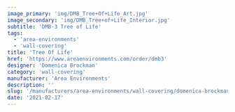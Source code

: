 ```yaml
---
image_primary: 'img/DMB_Tree+Of+Life_Art.jpg'
image_secondary: 'img/DMB_Tree+of+Life_Interior.jpg'
subtitle: 'DMB-3 Tree of Life'
tags:
  - 'area-environments'
  - 'wall-covering'
title: 'Tree Of Life'
href: 'https://www.areaenvironments.com/order/dmb3'
designer: 'Domenica Brockman'
category: 'wall-covering'
manufacturer: 'Area Environments'
description: ''
slug: '/manufacturers/area-environments/wall-covering/domenica-brockman-tree-of-life'
date: '2021-02-17'
---
```

